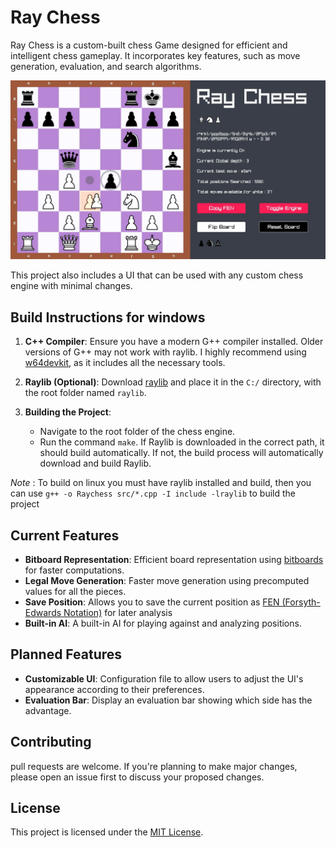 # Ray Chess

Ray Chess is a custom-built chess Game designed for efficient and intelligent chess gameplay. It incorporates key features, such as move generation, evaluation, and search algorithms.

![Display Image](images/DisplayImg.JPG)

This project also includes a UI that can be used with any custom chess engine with minimal changes.

## Build Instructions for windows

1. **C++ Compiler**: Ensure you have a modern G++ compiler installed. Older versions of G++ may not work with raylib. I highly recommend using [w64devkit](https://github.com/skeeto/w64devkit), as it includes all the necessary tools.

2. **Raylib (Optional)**: Download [raylib](https://github.com/raysan5/raylib) and place it in the `C:/` directory, with the root folder named `raylib`.

3. **Building the Project**: 
   - Navigate to the root folder of the chess engine.
   - Run the command `make`. If Raylib is downloaded in the correct path, it should build automatically. If not, the build process will automatically download and build Raylib.

*Note* : To build on linux you must have raylib installed and build, then you can use `g++ -o Raychess src/*.cpp -I include -lraylib` to build the project 

## Current Features

- **Bitboard Representation**: Efficient board representation using [bitboards](https://www.chessprogramming.org/Bitboards) for faster computations.
- **Legal Move Generation**: Faster move generation using precomputed values for all the pieces.
- **Save Position**: Allows you to save the current position as [FEN (Forsyth-Edwards Notation)](https://en.wikipedia.org/wiki/Forsyth%E2%80%93Edwards_Notation) for later analysis
- **Built-in AI**: A built-in AI for playing against and analyzing positions.

## Planned Features

- **Customizable UI**: Configuration file to allow users to adjust the UI's appearance according to their preferences.
- **Evaluation Bar**: Display an evaluation bar showing which side has the advantage.

## Contributing

pull requests are welcome. If you're planning to make major changes, please open an issue first to discuss your proposed changes.

## License

This project is licensed under the [MIT License](https://choosealicense.com/licenses/mit/).
